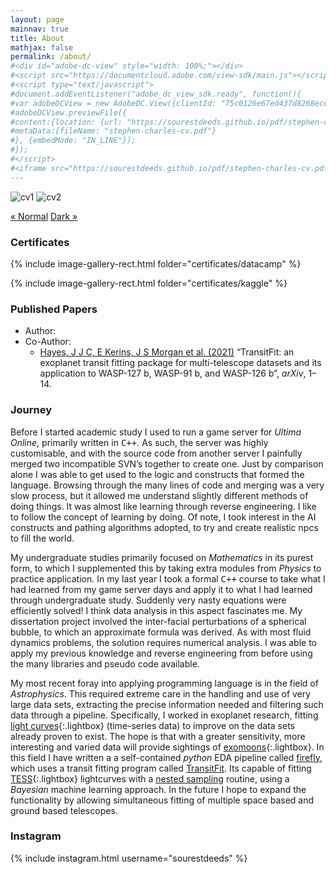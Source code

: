 ```yaml
---
layout: page
mainnav: true
title: About
mathjax: false
permalink: /about/
#<div id="adobe-dc-view" style="width: 100%;"></div>
#<script src="https://documentcloud.adobe.com/view-sdk/main.js"></script>
#<script type="text/javascript">
#document.addEventListener("adobe_dc_view_sdk.ready", function(){ 
#var adobeDCView = new AdobeDC.View({clientId: "75c0126e67ed437d8268ece13f6e2b7f", divId: "adobe-dc-view"});
#adobeDCView.previewFile({
#content:{location: {url: "https://sourestdeeds.github.io/pdf/stephen-charles-cv.pdf"}},
#metaData:{fileName: "stephen-charles-cv.pdf"}
#}, {embedMode: "IN_LINE"});
#});
#</script>
#<iframe src="https://sourestdeeds.github.io/pdf/stephen-charles-cv.pdf" width="100%" height="2100px"></iframe>
---
```


![cv1](https://sourestdeeds.github.io/pdf/stephen-charles-cv-1.webp)
![cv2](https://sourestdeeds.github.io/pdf/stephen-charles-cv-2.webp)

<div class="PageNavigation">
<a class="prev" style="text-align: left;" href="https://sourestdeeds.github.io/pdf/stephen-charles-cv.pdf">&laquo; Normal</a>
<a class="next" style="text-align: right;" href="https://sourestdeeds.github.io/pdf/stephen-charles-cv-dm.pdf">Dark &raquo;</a>
</div>

### Certificates

{% include image-gallery-rect.html folder="certificates/datacamp" %}

{% include image-gallery-rect.html folder="certificates/kaggle" %}

### Published Papers

- Author:
- Co-Author:
	- [Hayes, J J C, E Kerins, J S Morgan et al. (2021)](https://arxiv.org/pdf/2103.12139.pdf) “TransitFit: an exoplanet transit fitting package
for multi-telescope datasets and its application to WASP-127 b, WASP-91 b, and WASP-126 b”, *arXiv*, 1–14.

### Journey

Before I started academic study I used to run a game server for *Ultima Online*, primarily written in <span style="font-family:monospace;">C++</span>. As such, the server was highly customisable, and with the source code from another server I painfully merged two incompatible SVN’s together to create one. Just by comparison alone I was able to get used to the logic and constructs that formed the language. Browsing through the many lines of code and merging was a very slow process, but it allowed me understand slightly different methods of doing things. It was almost like learning through reverse engineering. I like to follow the concept of learning by doing. Of note, I took interest in the AI constructs and pathing algorithms adopted, to try and create realistic npcs to fill the world.

My undergraduate studies primarily focused on *Mathematics* in its purest form, to which I supplemented this by taking extra modules from *Physics* to practice application. In my last year I took a formal <span style="font-family:monospace;">C++</span> course to take what I had learned from my game server days and apply it to what I had learned through undergraduate study. Suddenly very nasty equations were efficiently solved! I think data analysis in this aspect fascinates me. My dissertation project involved the inter-facial perturbations of a spherical bubble, to which an approximate formula was derived. As with most fluid dynamics problems, the solution requires numerical analysis. I was able to apply my previous knowledge and reverse engineering from before using the many libraries and pseudo code available.

My most recent foray into applying programming language is in the field of *Astrophysics*. This required extreme care in the handling and use of very large data sets, extracting the precise information needed and filtering such data through a pipeline. Specifically, I worked in exoplanet research, fitting [light curves](https://youtu.be/vLh9KWns9gE){:.lightbox} (time-series data) to improve on the data sets already proven to exist. The hope is that with a greater sensitivity, more interesting and varied data will provide sightings of [exomoons](https://youtu.be/3Ma1xLz1Asw){:.lightbox}. In this field I have written a a self-contained *python* EDA pipeline called [firefly](https://github.com/sourestdeeds/firefly), which uses a transit fitting program called [TransitFit](https://github.com/joshjchayes/TransitFit). Its capable of fitting [TESS](https://youtu.be/Q4KjvPIbgMI){:.lightbox} lightcurves with a [nested sampling](https://github.com/joshspeagle/dynesty) routine, using a *Bayesian* machine learning approach. In the future I hope to expand the functionality by allowing simultaneous fitting of multiple space based and ground based telescopes.

### Instagram

{% include instagram.html username="sourestdeeds" %}
